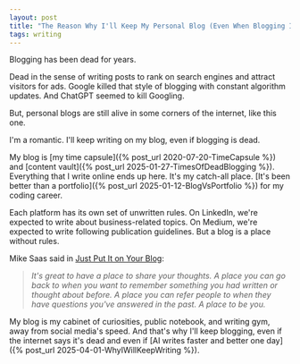 ```yaml
---
layout: post
title: "The Reason Why I'll Keep My Personal Blog (Even When Blogging Is Dead)"
tags: writing
---
```


Blogging has been dead for years.

Dead in the sense of writing posts to rank on search engines and attract visitors for ads. Google killed that style of blogging with constant algorithm updates. And ChatGPT seemed to kill Googling.

But, personal blogs are still alive in some corners of the internet, like this one.

I'm a romantic. I'll keep writing on my blog, even if blogging is dead.

My blog is [my time capsule]({% post_url 2020-07-20-TimeCapsule %}) and [content vault]({% post_url 2025-01-27-TimesOfDeadBlogging %}). Everything that I write online ends up here. It's my catch-all place. [It's been better than a portfolio]({% post_url 2025-01-12-BlogVsPortfolio %}) for my coding career.

Each platform has its own set of unwritten rules. On LinkedIn, we're expected to write about business-related topics. On Medium, we're expected to write following publication guidelines. But a blog is a place without rules.

Mike Saas said in [Just Put It on Your Blog](https://shellsharks.com/just-put-it-on-your-blog):

> _It's great to have a place to share your thoughts. A place you can go back to when you want to remember something you had written or thought about before. A place you can refer people to when they have questions you've answered in the past. A place to be you._

My blog is my cabinet of curiosities, public notebook, and writing gym, away from social media's speed. And that's why I'll keep blogging, even if the internet says it's dead and even if [AI writes faster and better one day]({% post_url 2025-04-01-WhyIWillKeepWriting %}).
